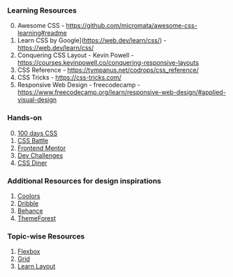 ### Learning Resources
0. Awesome CSS - https://github.com/micromata/awesome-css-learning#readme
1. Learn CSS by Google](https://web.dev/learn/css/) - https://web.dev/learn/css/
2. Conquering CSS Layout - Kevin Powell - https://courses.kevinpowell.co/conquering-responsive-layouts
3. CSS Reference - https://tympanus.net/codrops/css_reference/
4. CSS Tricks - https://css-tricks.com/
5. Responsive Web Design - freecodecamp - https://www.freecodecamp.org/learn/responsive-web-design/#applied-visual-design

### Hands-on
0. [100 days CSS](https://100dayscss.com/)
1. [CSS Battle](https://cssbattle.dev/)
2. [Frontend Mentor](https://www.frontendmentor.io/)
3. [Dev Challenges](https://devchallenges.io/)
4. [CSS Diner](https://flukeout.github.io/)

### Additional Resources for design inspirations
1. [Coolors](https://coolors.co/)
2. [Dribble](https://dribbble.com/)
3. [Behance](https://www.behance.net/)
4. [ThemeForest](https://themeforest.net/)

### Topic-wise Resources
1. [Flexbox](http://www.flexboxdefense.com/)
2. [Grid](https://cssgridgarden.com/)
3. [Learn Layout](https://learnlayout.com/)
